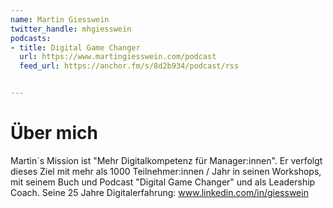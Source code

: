 ```yaml
---
name: Martin Giesswein
twitter_handle: mhgiesswein
podcasts:
- title: Digital Game Changer
  url: https://www.martingiesswein.com/podcast
  feed_url: https://anchor.fm/s/8d2b934/podcast/rss


---
```


# Über mich

Martin´s Mission ist "Mehr Digitalkompetenz für Manager:innen". Er verfolgt dieses Ziel mit mehr als 1000 Teilnehmer:innen / Jahr in seinen Workshops, mit seinem Buch und Podcast "Digital Game Changer" und als Leadership Coach. Seine 25 Jahre Digitalerfahrung: www.linkedin.com/in/giesswein
